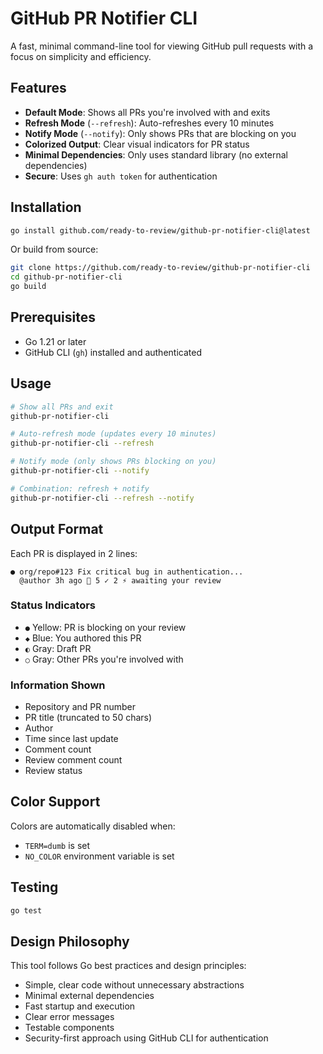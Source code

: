 # GitHub PR Notifier CLI

A fast, minimal command-line tool for viewing GitHub pull requests with a focus on simplicity and efficiency.

## Features

- **Default Mode**: Shows all PRs you're involved with and exits
- **Refresh Mode** (`--refresh`): Auto-refreshes every 10 minutes
- **Notify Mode** (`--notify`): Only shows PRs that are blocking on you
- **Colorized Output**: Clear visual indicators for PR status
- **Minimal Dependencies**: Only uses standard library (no external dependencies)
- **Secure**: Uses `gh auth token` for authentication

## Installation

```bash
go install github.com/ready-to-review/github-pr-notifier-cli@latest
```

Or build from source:

```bash
git clone https://github.com/ready-to-review/github-pr-notifier-cli
cd github-pr-notifier-cli
go build
```

## Prerequisites

- Go 1.21 or later
- GitHub CLI (`gh`) installed and authenticated

## Usage

```bash
# Show all PRs and exit
github-pr-notifier-cli

# Auto-refresh mode (updates every 10 minutes)
github-pr-notifier-cli --refresh

# Notify mode (only shows PRs blocking on you)
github-pr-notifier-cli --notify

# Combination: refresh + notify
github-pr-notifier-cli --refresh --notify
```

## Output Format

Each PR is displayed in 2 lines:

```
● org/repo#123 Fix critical bug in authentication...
  @author 3h ago 💬 5 ✓ 2 ⚡ awaiting your review
```

### Status Indicators

- `●` Yellow: PR is blocking on your review
- `◆` Blue: You authored this PR
- `◐` Gray: Draft PR
- `○` Gray: Other PRs you're involved with

### Information Shown

- Repository and PR number
- PR title (truncated to 50 chars)
- Author
- Time since last update
- Comment count
- Review comment count
- Review status

## Color Support

Colors are automatically disabled when:
- `TERM=dumb` is set
- `NO_COLOR` environment variable is set

## Testing

```bash
go test
```

## Design Philosophy

This tool follows Go best practices and design principles:
- Simple, clear code without unnecessary abstractions
- Minimal external dependencies
- Fast startup and execution
- Clear error messages
- Testable components
- Security-first approach using GitHub CLI for authentication